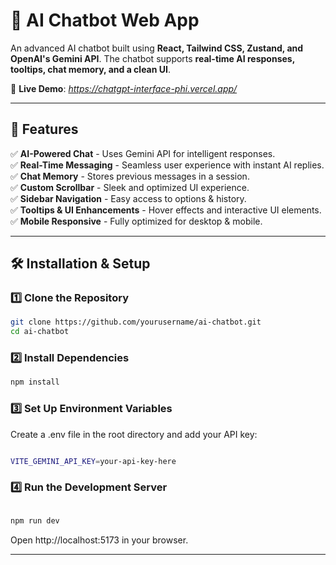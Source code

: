 # 🚀 AI Chatbot Web App

An advanced AI chatbot built using **React, Tailwind CSS, Zustand, and OpenAI's Gemini API**. The chatbot supports **real-time AI responses, tooltips, chat memory, and a clean UI**. 

🌟 **Live Demo**:  *https://chatgpt-interface-phi.vercel.app/*

---

## 📌 Features

✅ **AI-Powered Chat** - Uses Gemini API for intelligent responses.  
✅ **Real-Time Messaging** - Seamless user experience with instant AI replies.  
✅ **Chat Memory** - Stores previous messages in a session.  
✅ **Custom Scrollbar** - Sleek and optimized UI experience.  
✅ **Sidebar Navigation** - Easy access to options & history.  
✅ **Tooltips & UI Enhancements** - Hover effects and interactive UI elements.  
✅ **Mobile Responsive** - Fully optimized for desktop & mobile.  

---

## 🛠️ Installation & Setup

### 1️⃣ **Clone the Repository**
```sh
git clone https://github.com/yourusername/ai-chatbot.git
cd ai-chatbot
```



### 2️⃣ **Install Dependencies**
```sh
npm install
```

### 3️⃣ Set Up Environment Variables
Create a .env file in the root directory and add your API key:
```sh

VITE_GEMINI_API_KEY=your-api-key-here
```
### 4️⃣ Run the Development Server
```sh

npm run dev

```
Open http://localhost:5173 in your browser.

---



